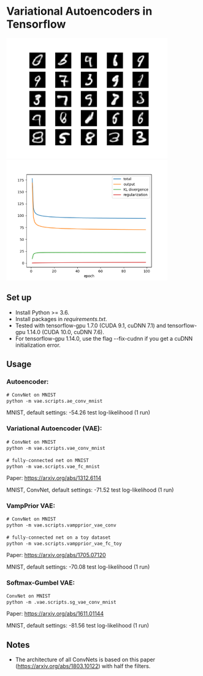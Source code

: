 # Variational Autoencoders in Tensorflow

<p float="left">
    <img src="vae/results/vae_conv_samples.png" alt="vae_mnist_samples" width="420"/>
    <img src="vae/results/vae_conv_losses.png" alt="vae_mnist_losses" width="420"/>
</p>

## Set up

* Install Python >= 3.6.
* Install packages in *requirements.txt*.
* Tested with tensorflow-gpu 1.7.0 (CUDA 9.1, cuDNN 7.1) and tensorflow-gpu 1.14.0 (CUDA 10.0, cuDNN 7.6).
* For tensorflow-gpu 1.14.0, use the flag --fix-cudnn if you get a cuDNN initialization error.
## Usage

### Autoencoder:
```
# ConvNet on MNIST
python -m vae.scripts.ae_conv_mnist
```

MNIST, default settings: -54.26 test log-likelihood (1 run)

### Variational Autoencoder (VAE):

```
# ConvNet on MNIST
python -m vae.scripts.vae_conv_mnist

# fully-connected net on MNIST
python -m vae.scripts.vae_fc_mnist
```

Paper: https://arxiv.org/abs/1312.6114

MNIST, ConvNet, default settings: -71.52 test log-likelihood (1 run)

### VampPrior VAE:

```
# ConvNet on MNIST
python -m vae.scripts.vampprior_vae_conv

# fully-connected net on a toy dataset
python -m vae.scripts.vampprior_vae_fc_toy
```

Paper: https://arxiv.org/abs/1705.07120

MNIST, default settings: -70.08 test log-likelihood (1 run)

### Softmax-Gumbel VAE:

```
ConvNet on MNIST
python -m .vae.scripts.sg_vae_conv_mnist
```

Paper: https://arxiv.org/abs/1611.01144

MNIST, default settings: -81.56 test log-likelihood (1 run)

## Notes

* The architecture of all ConvNets is based on this paper (https://arxiv.org/abs/1803.10122) with half the filters.
